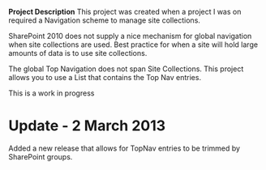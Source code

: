 **Project Description**
This project was created when a project I was on required a Navigation scheme to manage site collections.



SharePoint 2010 does not supply a nice mechanism for global navigation when site collections are used. Best practice for when a site will hold large amounts of data is to use site collections. 

The global Top Navigation does not span Site Collections. This project allows you to use a List that contains the Top Nav entries.

This is a work in progress

Update - 2 March 2013
================
Added a new release that allows for TopNav entries to be trimmed by SharePoint groups.